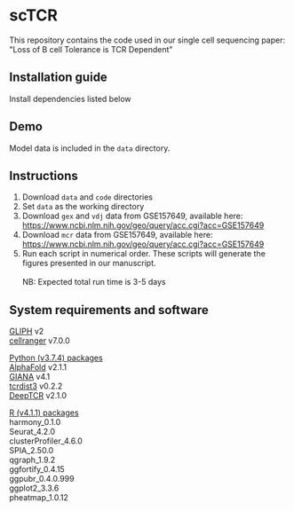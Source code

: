 # scTCR

This repository contains the code used in our single cell sequencing paper: "Loss of B cell Tolerance is TCR Dependent"

## Installation guide
Install dependencies listed below

## Demo
Model data is included in the `data` directory.

## Instructions
1. Download `data` and `code` directories
2. Set `data` as the working directory
3. Download `gex` and `vdj` data from GSE157649, available here: https://www.ncbi.nlm.nih.gov/geo/query/acc.cgi?acc=GSE157649
4. Download `mcr` data from GSE157649, available here: https://www.ncbi.nlm.nih.gov/geo/query/acc.cgi?acc=GSE157649
5. Run each script in numerical order.  These scripts will generate the figures presented in our manuscript.\
\
NB: Expected total run time is 3-5 days

## System requirements and software


[GLIPH](http://50.255.35.37:8080/) v2\
[cellranger](https://support.10xgenomics.com/single-cell-gene-expression/software/pipelines/latest/using/multi) v7.0.0

<ins>Python (v3.7.4) packages</ins>\
[AlphaFold](https://github.com/deepmind/alphafold) v2.1.1\
[GIANA](https://github.com/s175573/GIANA) v4.1\
[tcrdist3](https://github.com/kmayerb/tcrdist3) v0.2.2\
[DeepTCR](https://github.com/sidhomj/DeepTCR) v2.1.0

<ins>R (v4.1.1) packages</ins>\
harmony_0.1.0\
Seurat_4.2.0        
clusterProfiler_4.6.0\
SPIA_2.50.0\
qgraph_1.9.2 \
ggfortify_0.4.15 \
ggpubr_0.4.0.999 \
ggplot2_3.3.6 \
pheatmap_1.0.12 


